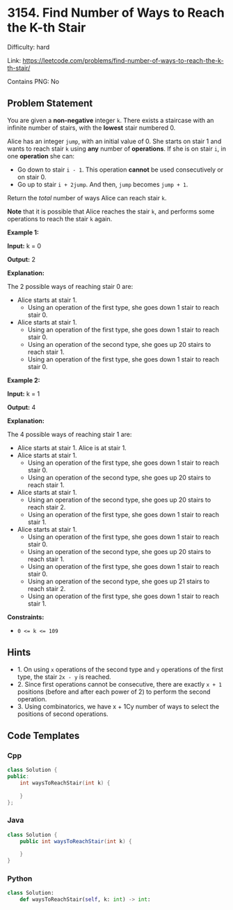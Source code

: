 # 3154. Find Number of Ways to Reach the K-th Stair

Difficulty: hard

Link: https://leetcode.com/problems/find-number-of-ways-to-reach-the-k-th-stair/

Contains PNG: No

## Problem Statement

You are given a **non\-negative** integer `k`. There exists a staircase with an infinite number of stairs, with the **lowest** stair numbered 0\.

Alice has an integer `jump`, with an initial value of 0\. She starts on stair 1 and wants to reach stair `k` using **any** number of **operations**. If she is on stair `i`, in one **operation** she can:

* Go down to stair `i - 1`. This operation **cannot** be used consecutively or on stair 0\.
* Go up to stair `i + 2jump`. And then, `jump` becomes `jump + 1`.

Return the *total* number of ways Alice can reach stair `k`.

**Note** that it is possible that Alice reaches the stair `k`, and performs some operations to reach the stair `k` again.

**Example 1:**

**Input:** k \= 0

**Output:** 2

**Explanation:**

The 2 possible ways of reaching stair 0 are:

* Alice starts at stair 1\.
	+ Using an operation of the first type, she goes down 1 stair to reach stair 0\.
* Alice starts at stair 1\.
	+ Using an operation of the first type, she goes down 1 stair to reach stair 0\.
	+ Using an operation of the second type, she goes up 20 stairs to reach stair 1\.
	+ Using an operation of the first type, she goes down 1 stair to reach stair 0\.

**Example 2:**

**Input:** k \= 1

**Output:** 4

**Explanation:**

The 4 possible ways of reaching stair 1 are:

* Alice starts at stair 1\. Alice is at stair 1\.
* Alice starts at stair 1\.
	+ Using an operation of the first type, she goes down 1 stair to reach stair 0\.
	+ Using an operation of the second type, she goes up 20 stairs to reach stair 1\.
* Alice starts at stair 1\.
	+ Using an operation of the second type, she goes up 20 stairs to reach stair 2\.
	+ Using an operation of the first type, she goes down 1 stair to reach stair 1\.
* Alice starts at stair 1\.
	+ Using an operation of the first type, she goes down 1 stair to reach stair 0\.
	+ Using an operation of the second type, she goes up 20 stairs to reach stair 1\.
	+ Using an operation of the first type, she goes down 1 stair to reach stair 0\.
	+ Using an operation of the second type, she goes up 21 stairs to reach stair 2\.
	+ Using an operation of the first type, she goes down 1 stair to reach stair 1\.

**Constraints:**

* `0 <= k <= 109`

## Hints

- 1\. On using `x` operations of the second type and `y` operations of the first type, the stair `2x - y` is reached.
- 2\. Since first operations cannot be consecutive, there are exactly `x + 1` positions (before and after each power of 2\) to perform the second operation.
- 3\. Using combinatorics, we have x \+ 1Cy number of ways to select the positions of second operations.

## Code Templates

### Cpp
```cpp
class Solution {
public:
    int waysToReachStair(int k) {
        
    }
};
```

### Java
```java
class Solution {
    public int waysToReachStair(int k) {
        
    }
}
```

### Python
```python
class Solution:
    def waysToReachStair(self, k: int) -> int:
        
```

